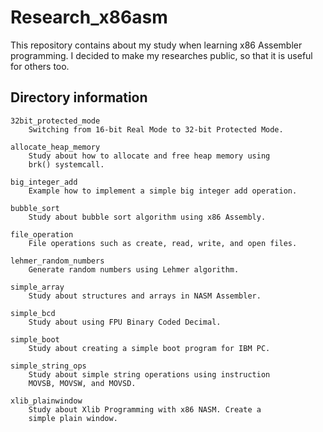 # Research_x86asm
This repository contains about my study when learning x86 Assembler
programming. I decided to make my researches public, so that it is
useful for others too.

## Directory information

    32bit_protected_mode
        Switching from 16-bit Real Mode to 32-bit Protected Mode.

    allocate_heap_memory
        Study about how to allocate and free heap memory using
        brk() systemcall.

    big_integer_add
        Example how to implement a simple big integer add operation.

    bubble_sort
        Study about bubble sort algorithm using x86 Assembly.

    file_operation
        File operations such as create, read, write, and open files.

    lehmer_random_numbers
        Generate random numbers using Lehmer algorithm.

    simple_array
        Study about structures and arrays in NASM Assembler.

    simple_bcd
        Study about using FPU Binary Coded Decimal.

    simple_boot
        Study about creating a simple boot program for IBM PC.

    simple_string_ops
        Study about simple string operations using instruction
        MOVSB, MOVSW, and MOVSD.

    xlib_plainwindow
        Study about Xlib Programming with x86 NASM. Create a
        simple plain window.
